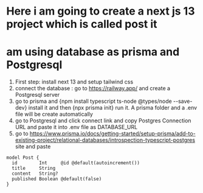# Here i am going to create a next js 13 project which is called post it

# am using database as prisma and Postgresql

1. First step: install next 13 and setup tailwind css
2. connect the database : go to https://railway.app/ and create a Postgresql server
3. go to prisma and {npm install typescript ts-node @types/node --save-dev} install it and then {npx prisma init} run it. A prisma folder and a .env file will be create automatically
4. go to Postgresql and click connect link and copy Postgres Connection URL and paste it into .env file as DATABASE_URL
5. go to https://www.prisma.io/docs/getting-started/setup-prisma/add-to-existing-project/relational-databases/introspection-typescript-postgres site and paste

```prisma
model Post {
  id        Int     @id @default(autoincrement())
  title     String
  content   String?
  published Boolean @default(false)
}
```
